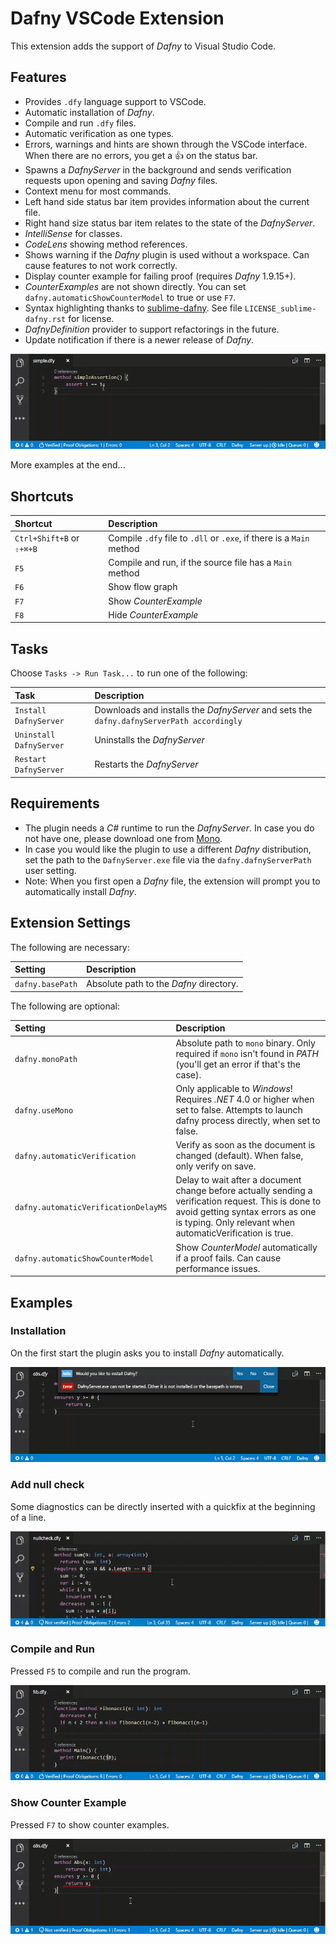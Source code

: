 # Dafny VSCode Extension

This extension adds the support of _Dafny_ to Visual Studio Code.

## Features

* Provides `.dfy` language support to VSCode.
* Automatic installation of _Dafny_.
* Compile and run `.dfy` files.
* Automatic verification as one types.
* Errors, warnings and hints are shown through the VSCode interface. When there are no errors, you get a :thumbsup: on the status bar.
* Spawns a _DafnyServer_ in the background and sends verification requests upon opening and saving _Dafny_ files.
* Context menu for most commands.
* Left hand side status bar item provides information about the current file.
* Right hand size status bar item relates to the state of the _DafnyServer_.
* _IntelliSense_ for classes.
* _CodeLens_ showing method references.
* Shows warning if the _Dafny_ plugin is used without a workspace. Can cause features to not work correctly.
* Display counter example for failing proof (requires _Dafny_ 1.9.15+).
* _CounterExamples_ are not shown directly. You can set `dafny.automaticShowCounterModel` to true or use `F7`.
* Syntax highlighting thanks to [sublime-dafny](https://github.com/erggo/sublime-dafny). See file `LICENSE_sublime-dafny.rst` for license. 
* _DafnyDefinition_ provider to support refactorings in the future.
* Update notification if there is a newer release of _Dafny_.

![assertions animation](simpleassert.gif)

More examples at the end...

## Shortcuts

| Shortcut                  | Description                                                          |
| :------------------------ |:-------------------------------------------------------------------- | 
| `Ctrl+Shift+B` or `⇧+⌘+B` | Compile `.dfy` file to `.dll` or `.exe`, if there is a `Main` method |
| `F5`                      | Compile and run, if the source file has a `Main` method              |
| `F6`                      | Show flow graph                                                      |
| `F7`                      | Show _CounterExample_                                                |
| `F8`                      | Hide _CounterExample_                                                |

## Tasks

Choose `Tasks -> Run Task...` to run one of the following:

| Task                    | Description                                                                               |
| :---------------------- |:----------------------------------------------------------------------------------------- | 
| `Install DafnyServer`   | Downloads and installs the _DafnyServer_ and sets the `dafny.dafnyServerPath accordingly` |
| `Uninstall DafnyServer` | Uninstalls the _DafnyServer_                                                              |
| `Restart DafnyServer`   | Restarts the _DafnyServer_                                                                |

## Requirements

* The plugin needs a _C#_ runtime to run the _DafnyServer_. In case you do not have one, please download one from [Mono](http://www.mono-project.com).
* In case you would like the plugin to use a different _Dafny_ distribution, set the path to the `DafnyServer.exe` file via the `dafny.dafnyServerPath` user setting.
* Note: When you first open a _Dafny_ file, the extension will prompt you to automatically install _Dafny_.

## Extension Settings

The following are necessary:

| Setting          | Description                             |
| :--------------- |:--------------------------------------- |
| `dafny.basePath` | Absolute path to the _Dafny_ directory. |

The following are optional:

| Setting          | Description                              |
| :--------------- |:---------------------------------------- |
| `dafny.monoPath` | Absolute path to `mono` binary. Only required if `mono` isn't found in _PATH_ (you'll get an error if that's the case). |
| `dafny.useMono` | Only applicable to _Windows_! Requires _.NET_ 4.0 or higher when set to false. Attempts to launch dafny process directly, when set to false. |
| `dafny.automaticVerification` | Verify as soon as the document is changed (default). When false, only verify on save. |
| `dafny.automaticVerificationDelayMS` | Delay to wait after a document change before actually sending a verification request. This is done to avoid getting syntax errors as one is typing. Only relevant when automaticVerification is true. |
| `dafny.automaticShowCounterModel` | Show _CounterModel_ automatically if a proof fails. Can cause performance issues. |

## Examples

### Installation
On the first start the plugin asks you to install _Dafny_ automatically. 

![assertions animation](installation.gif)

### Add null check
Some diagnostics can be directly inserted with a quickfix at the beginning of a line.

![assertions animation](addnullcheck.gif)

### Compile and Run
Pressed `F5` to compile and run the program.

![assertions animation](compileandrun.gif)

### Show Counter Example
Pressed `F7` to show counter examples.

![assertions animation](counterexample.gif)
